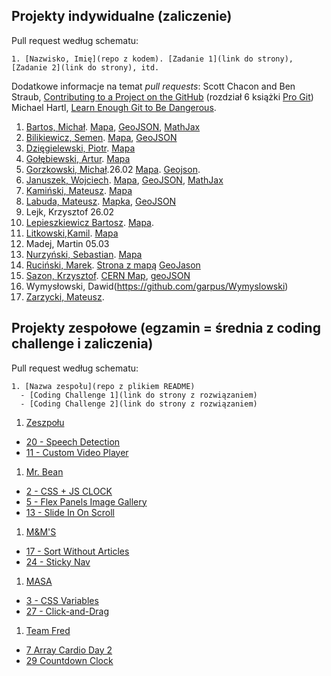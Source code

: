 ## Projekty indywidualne (zaliczenie)

Pull request według schematu:
```
1. [Nazwisko, Imię](repo z kodem). [Zadanie 1](link do strony), [Zadanie 2](link do strony), itd.
```

Dodatkowe informacje na temat _pull requests_: Scott Chacon and Ben Straub,
[Contributing to a Project on the GitHub](https://git-scm.com/book/en/v2/GitHub-Contributing-to-a-Project)
(rozdział 6 książki [Pro Git](https://git-scm.com/book/en/v2))
Michael Hartl, [Learn Enough Git to Be Dangerous](https://www.learnenough.com/git-tutorial).

<!-- (\d+),(.+),(.+),\d+  //  $1. $2, $3 -->

1. [Bartos, Michał](https://github.com/toyorg/TI). [Mapa](https://toyorg.github.io/TI/mapa.html), [GeoJSON](https://toyorg.github.io/TI/geojson.html), [MathJax](https://toyorg.github.io/TI/wzory.html)
2. [Bilikiewicz, Semen](https://github.com/sbilikiewicz/TI). [Mapa](https://sbilikiewicz.github.io/TI/cern.html), [GeoJSON](https://sbilikiewicz.github.io/TI/geojson.html)
3. [Dzięgielewski, Piotr](https://github.com/dexiefy/TiZad1). [Mapa](https://dexiefy.github.io/TiZad1/)
4. [Gołębiewski, Artur](https://github.com/swiatlamiasta/studia). [Mapa](http://swiatlamiasta.github.io/studia/)
5. [Gorzkowski, Michał](https://github.com/mrhiyoko/gulpintro).26.02 [Mapa](https://mrhiyoko.github.io/gulpintro/). [Geojson](https://mrhiyoko.github.io/geojson/leaf.html).
6. [Januszek, Wojciech](https://github.com/wojsamjan/myGulp501). [Mapa](https://wojsamjan.github.io/myGulp501/cern.html), [GeoJSON](https://wojsamjan.github.io/myGulp501/geojson.html), [MathJax](https://wojsamjan.github.io/myGulp501/mathjax.html)
6. [Kamiński, Mateusz](https://github.com/mattiasquat/TI). [Mapa](https://mattiasquat.github.io/TI/docs/)
7. [Labuda, Mateusz](https://github.com/mlabuda2/ti_2017). [Mapka](https://mlabuda2.github.io/ti_2017/googlemap), [GeoJSON](https://mlabuda2.github.io/ti_2017/geojson)
8. Lejk, Krzysztof 26.02
9. [Lepieszkiewicz Bartosz](https://github.com/lepsztyk/my_gulp_101). [Mapa](https://lepsztyk.github.io/my_gulp/). 
9. [Litkowski,Kamil](https://github.com/klitkowski/TI). [Mapa](https://klitkowski.github.io/TI/app/mapa.html)
9. Madej, Martin 05.03
10. [Nurzyński, Sebastian](https://github.com/ugkontzal/ugkontzal.github.io). [Mapa](https://ugkontzal.github.io/)
11. [Ruciński, Marek](https://github.com/marenty). [Strona z mapą](https://marenty.github.io/) [GeoJason](https://marenty.github.io/src/zad2.html)
12. [Sazon, Krzysztof](https://github.com/ksazon/cernMap). [CERN Map](https://ksazon.github.io/cernMap/), [geoJSON](https://ksazon.github.io/geoJSON/)
12. Wymysłowski, Dawid(https://github.com/garpus/Wymyslowski)
13. [Zarzycki, Mateusz](https://github.com/MateuszsuetaM/Techniki_internetowe).


## Projekty zespołowe (egzamin = średnia z coding challenge i zaliczenia)

Pull request według schematu:

```
1. [Nazwa zespołu](repo z plikiem README)
  - [Coding Challenge 1](link do strony z rozwiązaniem)
  - [Coding Challenge 2](link do strony z rozwiązaniem)
```

1. [Zeszpołu](https://github.com/ksazon)
  - [20 - Speech Detection](https://github.com/ksazon/speechRecognition)
  - [11 - Custom Video Player](https://github.com/ksazon/videoPlayer)
1. [Mr. Bean](https://github.com/wojsamjan?tab=repositories)
  - [2 - CSS + JS CLOCK](https://github.com/wojsamjan/cssJS_Clock)
  - [5 - Flex Panels Image Gallery](https://github.com/wojsamjan/flexPanelsImageGallery)
  - [13 - Slide In On Scroll](https://github.com/wojsamjan/slideInOnScroll)
1. [M&M'S](https://github.com/toyorg)
  - [17 - Sort Without Articles](https://github.com/toyorg/SortWithoutArticles)
  - [24 - Sticky Nav](https://github.com/toyorg/StickyNav)
1. [MASA](https://github.com/marenty)
  - [3 - CSS Variables](https://github.com/marenty/03-CSS-Variables)
  - [27 - Click-and-Drag](https://github.com/marenty/27-Click-and-Drag)
1. [Team Fred](https://github.com/mrhiyoko?tab=repositories)
  - [7 Array Cardio Day 2](https://github.com/mrhiyoko/Array-Cardio-day-2)
  - [29 Countdown Clock](https://github.com/mrhiyoko/Countdown-Clock)
